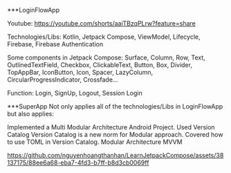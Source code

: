 ***LoginFlowApp 

Youtube: https://youtube.com/shorts/aaiTBzqPLrw?feature=share 

Technologies/Libs: Kotlin, Jetpack Compose, ViewModel, Lifecycle, Firebase, Firebase Authentication

Some components in Jetpack Compose: Surface, Column, Row, Text, OutlinedTextField, Checkbox, ClickableText, Button, Box, Divider, TopAppBar, IconButton, Icon, Spacer, LazyColumn, CircularProgressIndicator, Crossfade...

Function: Login, SignUp, Logout, Session Login

***SuperApp Not only applies all of the technologies/Libs in LoginFlowApp but also applies:

Implemented a Multi Modular Architecture Android Project.
Used Version Catalog
Version Catalog is a new norm for Modular approach.
Covered how to use TOML in Version Catalog.
Modular Architecture
MVVM

https://github.com/nguyenhoangthanhan/LearnJetpackCompose/assets/38137175/88ee6a68-eba7-4fd3-b7ff-b8d3cb0069ff
